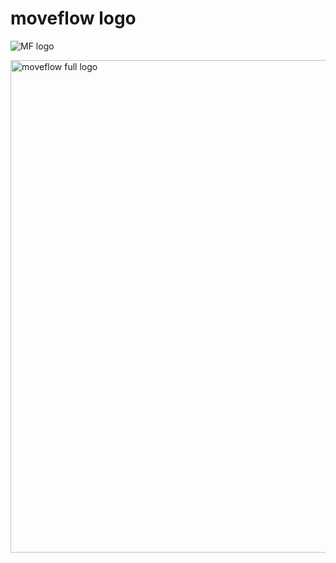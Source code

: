 # moveflow logo

![MF logo](https://github.com/user-attachments/assets/df4c33b3-582e-4a6e-98fb-212300d10114)

<img width="3425" height="788" alt="moveflow full logo" src="https://github.com/user-attachments/assets/43bbc2ef-c1bc-4de8-83e1-37f6ae40ec09" />
